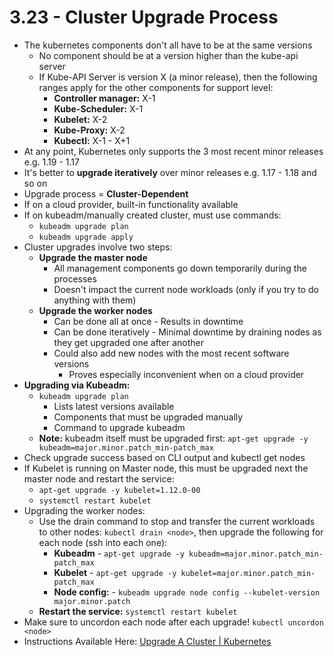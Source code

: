 # 3.23 - Cluster Upgrade Process

- The kubernetes components don't all have to be at the same versions
  - No component should be at a version higher than the kube-api server
  - If Kube-API Server is version X (a minor release), then the following ranges apply for the other components for support level:
    - **Controller manager:** X-1
    - **Kube-Scheduler:** X-1
    - **Kubelet:** X-2
    - **Kube-Proxy:** X-2
    - **Kubectl:** X-1 - X+1
- At any point, Kubernetes only supports the 3 most recent minor releases e.g. 1.19 - 1.17
- It's better to **upgrade iteratively** over minor releases e.g. 1.17 - 1.18 and so on
- Upgrade process = **Cluster-Dependent**
- If on a cloud provider, built-in functionality available
- If on kubeadm/manually created cluster, must use commands:
  - `kubeadm upgrade plan`
  - `kubeadm upgrade apply`
- Cluster upgrades involve two steps:
  - **Upgrade the master node**
    - All management components go down temporarily during the processes
    - Doesn't impact the current node workloads (only if you try to do anything with them)
  - **Upgrade the worker nodes**
    - Can be done all at once - Results in downtime
    - Can be done iteratively - Minimal downtime by draining nodes as they get upgraded one after another
    - Could also add new nodes with the most recent software versions
      - Proves especially inconvenient when on a cloud provider
- **Upgrading via Kubeadm:**
  - `kubeadm upgrade plan`
    - Lists latest versions available
    - Components that must be upgraded manually
    - Command to upgrade kubeadm
  - **Note:** kubeadm itself must be upgraded first: `apt-get upgrade -y kubeadm=major.minor.patch_min-patch_max`
- Check upgrade success based on CLI output and kubectl get nodes
- If Kubelet is running on Master node, this must be upgraded next the master node and restart the service:
  - `apt-get upgrade -y kubelet=1.12.0-00`
  - `systemctl restart kubelet`
- Upgrading the worker nodes:
  - Use the drain command to stop and transfer the current workloads to other nodes: `kubectl drain <node>`, then upgrade the following for each node (ssh into each one):
    - **Kubeadm** - `apt-get upgrade -y kubeadm=major.minor.patch_min-patch_max`
    - **Kubelet** - `apt-get upgrade -y kubelet=major.minor.patch_min-patch_max`
    - **Node config:** - `kubeadm upgrade node config --kubelet-version major.minor.patch`
  - **Restart the service:** `systemctl restart kubelet`
- Make sure to uncordon each node after each upgrade! `kubectl uncordon <node>`
- Instructions Available Here: [Upgrade A Cluster | Kubernetes](https://kubernetes.io/docs/tasks/administer-cluster/cluster-upgrade/)
